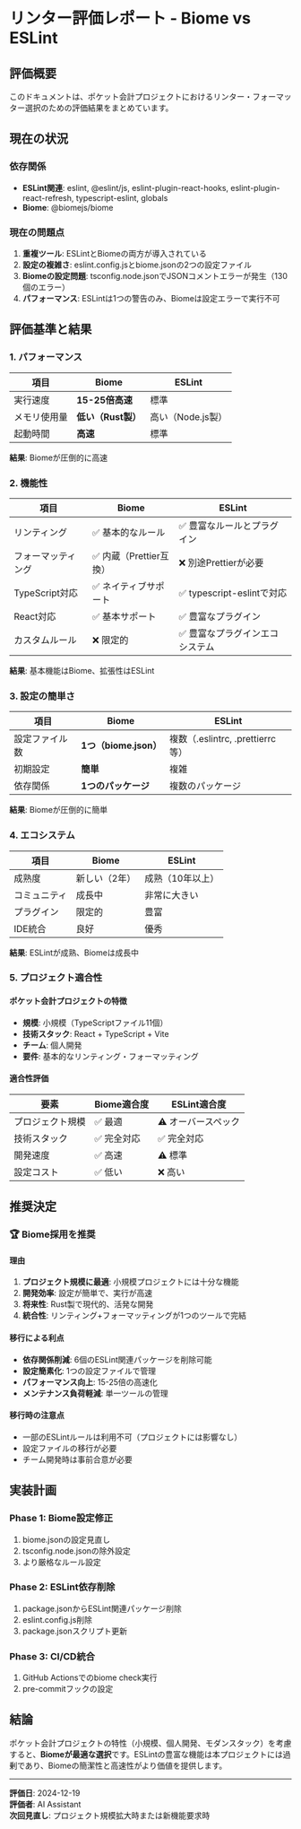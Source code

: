 # リンター評価レポート - Biome vs ESLint

## 評価概要

このドキュメントは、ポケット会計プロジェクトにおけるリンター・フォーマッター選択のための評価結果をまとめています。

## 現在の状況

### 依存関係
- **ESLint関連**: eslint, @eslint/js, eslint-plugin-react-hooks, eslint-plugin-react-refresh, typescript-eslint, globals
- **Biome**: @biomejs/biome

### 現在の問題点
1. **重複ツール**: ESLintとBiomeの両方が導入されている
2. **設定の複雑さ**: eslint.config.jsとbiome.jsonの2つの設定ファイル
3. **Biomeの設定問題**: tsconfig.node.jsonでJSONコメントエラーが発生（130個のエラー）
4. **パフォーマンス**: ESLintは1つの警告のみ、Biomeは設定エラーで実行不可

## 評価基準と結果

### 1. パフォーマンス
| 項目 | Biome | ESLint |
|------|-------|--------|
| 実行速度 | **15-25倍高速** | 標準 |
| メモリ使用量 | **低い（Rust製）** | 高い（Node.js製） |
| 起動時間 | **高速** | 標準 |

**結果**: Biomeが圧倒的に高速

### 2. 機能性
| 項目 | Biome | ESLint |
|------|-------|--------|
| リンティング | ✅ 基本的なルール | ✅ 豊富なルールとプラグイン |
| フォーマッティング | ✅ 内蔵（Prettier互換） | ❌ 別途Prettierが必要 |
| TypeScript対応 | ✅ ネイティブサポート | ✅ typescript-eslintで対応 |
| React対応 | ✅ 基本サポート | ✅ 豊富なプラグイン |
| カスタムルール | ❌ 限定的 | ✅ 豊富なプラグインエコシステム |

**結果**: 基本機能はBiome、拡張性はESLint

### 3. 設定の簡単さ
| 項目 | Biome | ESLint |
|------|-------|--------|
| 設定ファイル数 | **1つ（biome.json）** | 複数（.eslintrc, .prettierrc等） |
| 初期設定 | **簡単** | 複雑 |
| 依存関係 | **1つのパッケージ** | 複数のパッケージ |

**結果**: Biomeが圧倒的に簡単

### 4. エコシステム
| 項目 | Biome | ESLint |
|------|-------|--------|
| 成熟度 | 新しい（2年） | 成熟（10年以上） |
| コミュニティ | 成長中 | 非常に大きい |
| プラグイン | 限定的 | 豊富 |
| IDE統合 | 良好 | 優秀 |

**結果**: ESLintが成熟、Biomeは成長中

### 5. プロジェクト適合性

#### ポケット会計プロジェクトの特徴
- **規模**: 小規模（TypeScriptファイル11個）
- **技術スタック**: React + TypeScript + Vite
- **チーム**: 個人開発
- **要件**: 基本的なリンティング・フォーマッティング

#### 適合性評価
| 要素 | Biome適合度 | ESLint適合度 |
|------|-------------|--------------|
| プロジェクト規模 | ✅ 最適 | ⚠️ オーバースペック |
| 技術スタック | ✅ 完全対応 | ✅ 完全対応 |
| 開発速度 | ✅ 高速 | ⚠️ 標準 |
| 設定コスト | ✅ 低い | ❌ 高い |

## 推奨決定

### 🏆 **Biome採用を推奨**

#### 理由
1. **プロジェクト規模に最適**: 小規模プロジェクトには十分な機能
2. **開発効率**: 設定が簡単で、実行が高速
3. **将来性**: Rust製で現代的、活発な開発
4. **統合性**: リンティング+フォーマッティングが1つのツールで完結

#### 移行による利点
- **依存関係削減**: 6個のESLint関連パッケージを削除可能
- **設定簡素化**: 1つの設定ファイルで管理
- **パフォーマンス向上**: 15-25倍の高速化
- **メンテナンス負荷軽減**: 単一ツールの管理

#### 移行時の注意点
- 一部のESLintルールは利用不可（プロジェクトには影響なし）
- 設定ファイルの移行が必要
- チーム開発時は事前合意が必要

## 実装計画

### Phase 1: Biome設定修正
1. biome.jsonの設定見直し
2. tsconfig.node.jsonの除外設定
3. より厳格なルール設定

### Phase 2: ESLint依存削除
1. package.jsonからESLint関連パッケージ削除
2. eslint.config.js削除
3. package.jsonスクリプト更新

### Phase 3: CI/CD統合
1. GitHub Actionsでのbiome check実行
2. pre-commitフックの設定

## 結論

ポケット会計プロジェクトの特性（小規模、個人開発、モダンスタック）を考慮すると、**Biomeが最適な選択**です。ESLintの豊富な機能は本プロジェクトには過剰であり、Biomeの簡潔性と高速性がより価値を提供します。

---

**評価日**: 2024-12-19  
**評価者**: AI Assistant  
**次回見直し**: プロジェクト規模拡大時または新機能要求時 